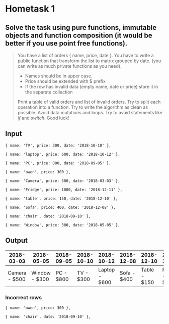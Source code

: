 # Hometask 1
## Solve the task using pure functions, immutable objects and function composition (it would be better if you use point free functions).

> You have a list of orders { name, price, date }. You have to write a public function that transform the list to matrix grouped by date. (you can write as much private functions as you need).
> - Names should be in upper case.
> - Price should be extended with $ prefix
> - If the row has invalid data (empty name, date or price) store it in the separate collection
>
> Print a table of valid orders and list of invalid orders. Try to split each operation into a function. Try to write the algorithm as clean as possible. Avoid data mutations and loops. Try to avoid statements like _if_ and _switch_. Good luck!

## Input

`{ name: 'TV', price: 300, date: '2018-10-10' },`

`{ name: 'laptop', price: 600, date: '2018-10-12' },`

`{ name: 'PC', price: 800, date: '2018-09-05' },`

`{ name: 'owen', price: 300 },`

`{ name: 'Camera', price: 500, date: '2018-03-03' },`

`{ name: 'Fridge', price: 1000, date: '2018-12-11' },`

`{ name: 'table', price: 150, date: '2018-12-10' },`

`{ name: 'Sofa', price: 400, date: '2018-12-08' },`

`{ name: 'chair', date: '2018-09-10' },`

`{ name: 'Window', price: 300, date: '2018-05-05' },`

## Output

 | 2018-03-03 | 2018-05-05 | 2018-09-05 | 2018-10-10 | 2018-10-12 | 2018-12-08 | 2018-12-10 | 2018-12-11 |
 | --- | --- | --- | --- | --- | --- | --- | --- |
 | Camera - $500 | Window - $300 | PC - $800 | TV - $300 | Laptop - $600 | Sofa - $400 | Table - $150 | Fridge - $1000 |

### Incorrect rows

`{ name: 'owen', price: 300 },`

`{ name: 'chair', date: '2018-09-10' },`
